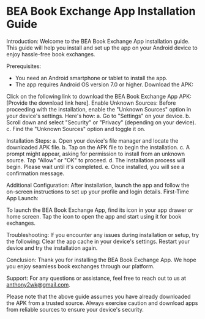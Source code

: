 # BEA Book Exchange App Installation Guide

Introduction:
Welcome to the BEA Book Exchange App installation guide. This guide will help you install and set up the app on your Android device to enjoy hassle-free book exchanges.

Prerequisites:
- You need an Android smartphone or tablet to install the app.
- The app requires Android OS version 7.0 or higher.
Download the APK:

Click on the following link to download the BEA Book Exchange App APK: [Provide the download link here].
Enable Unknown Sources:
Before proceeding with the installation, enable the "Unknown Sources" option in your device's settings. Here's how:
a. Go to "Settings" on your device.
b. Scroll down and select "Security" or "Privacy" (depending on your device).
c. Find the "Unknown Sources" option and toggle it on.

Installation Steps:
a. Open your device's file manager and locate the downloaded APK file.
b. Tap on the APK file to begin the installation.
c. A prompt might appear, asking for permission to install from an unknown source. Tap "Allow" or "OK" to proceed.
d. The installation process will begin. Please wait until it's completed.
e. Once installed, you will see a confirmation message.

Additional Configuration:
After installation, launch the app and follow the on-screen instructions to set up your profile and login details.
First-Time App Launch:

To launch the BEA Book Exchange App, find its icon in your app drawer or home screen.
Tap the icon to open the app and start using it for book exchanges.

Troubleshooting:
If you encounter any issues during installation or setup, try the following:
Clear the app cache in your device's settings.
Restart your device and try the installation again.

Conclusion:
Thank you for installing the BEA Book Exchange App. We hope you enjoy seamless book exchanges through our platform.

Support:
For any questions or assistance, feel free to reach out to us at anthony2wk@gmail.com.

Please note that the above guide assumes you have already downloaded the APK from a trusted source. Always exercise caution and download apps from reliable sources to ensure your device's security.
